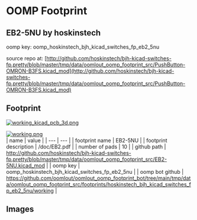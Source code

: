 # OOMP Footprint  
## EB2-5NU  by hoskinstech  
  
oomp key: oomp_hoskinstech_bjh_kicad_switches_fp_eb2_5nu  
  
source repo at: [http://github.com/hoskinstech/bjh-kicad-switches-fp.pretty/blob/master/tmp/data/oomlout_oomp_footprint_src/PushButton-OMRON-B3FS.kicad_mod](http://github.com/hoskinstech/bjh-kicad-switches-fp.pretty/blob/master/tmp/data/oomlout_oomp_footprint_src/PushButton-OMRON-B3FS.kicad_mod)  
## Footprint  
  
[![working_kicad_pcb_3d.png](working_kicad_pcb_3d_600.png)](working_kicad_pcb_3d.png)  
  
[![working.png](working_600.png)](working.png)  
| name | value | 
| --- | --- | 
| footprint name | EB2-5NU | 
| footprint description | /doc/EB2.pdf | 
| number of pads | 10 | 
| github path | http://github.com/hoskinstech/bjh-kicad-switches-fp.pretty/blob/master/tmp/data/oomlout_oomp_footprint_src/EB2-5NU.kicad_mod | 
| oomp key | oomp_hoskinstech_bjh_kicad_switches_fp_eb2_5nu | 
| oomp bot github | https://github.com/oomlout/oomlout_oomp_footprint_bot/tree/main/tmp/data/oomlout_oomp_footprint_src/footprints/hoskinstech_bjh_kicad_switches_fp_eb2_5nu/working | 
## Images  
